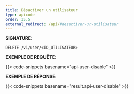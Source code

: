 ```yaml
---
title: Désactiver un utilisateur
type: apicode
order: 35.5
external_redirect: /api/#desactiver-un-utilisateur
---
```


**SIGNATURE**:

`DELETE /v1/user/<ID_UTILISATEUR>`

**EXEMPLE DE REQUÊTE**:

{{< code-snippets basename="api-user-disable" >}}

**EXEMPLE DE RÉPONSE**:

{{< code-snippets basename="result.api-user-disable" >}}
